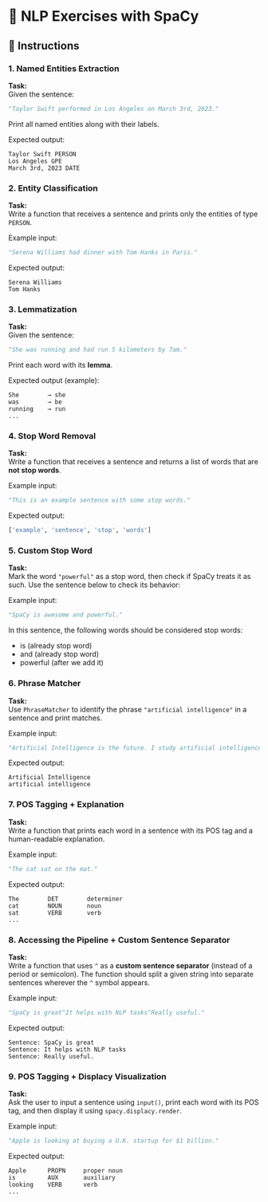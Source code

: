 # 💪 NLP Exercises with SpaCy

## 📌 Instructions

### 1. Named Entities Extraction
**Task:**  
Given the sentence:
```python
"Taylor Swift performed in Los Angeles on March 3rd, 2023."
```
Print all named entities along with their labels.

Expected output:
```text
Taylor Swift PERSON
Los Angeles GPE
March 3rd, 2023 DATE
```

### 2. Entity Classification
**Task:**  
Write a function that receives a sentence and prints only the entities of type `PERSON`.

Example input:
```python
"Serena Williams had dinner with Tom Hanks in Paris."
```

Expected output:
```text
Serena Williams
Tom Hanks
```

### 3. Lemmatization
**Task:**  
Given the sentence:
```python
"She was running and had run 5 kilometers by 7am."
```
Print each word with its **lemma**.

Expected output (example):
```text
She        → she
was        → be
running    → run
...
```

### 4. Stop Word Removal
**Task:**  
Write a function that receives a sentence and returns a list of words that are **not stop words**.

Example input:
```python
"This is an example sentence with some stop words."
```
Expected output:
```python
['example', 'sentence', 'stop', 'words']
```

### 5. Custom Stop Word
**Task:**  
Mark the word `"powerful"` as a stop word, then check if SpaCy treats it as such. Use the sentence below to check its behavior:

Example input:
```python
"SpaCy is awesome and powerful."
```

In this sentence, the following words should be considered stop words:
- is (already stop word)
- and (already stop word)
- powerful (after we add it)

### 6. Phrase Matcher
**Task:**  
Use `PhraseMatcher` to identify the phrase `"artificial intelligence"` in a sentence and print matches.

Example input:
```python
"Artificial Intelligence is the future. I study artificial intelligence."
```
Expected output:
```text
Artificial Intelligence
artificial intelligence
```

### 7. POS Tagging + Explanation
**Task:**  
Write a function that prints each word in a sentence with its POS tag and a human-readable explanation.

Example input:
```python
"The cat sat on the mat."
```
Expected output:
```text
The        DET        determiner
cat        NOUN       noun
sat        VERB       verb
...
```

### 8. Accessing the Pipeline + Custom Sentence Separator

**Task:**  
Write a function that uses `^` as a **custom sentence separator** (instead of a period or semicolon). The function should split a given string into separate sentences wherever the `^` symbol appears.

Example input:
```python
"SpaCy is great^It helps with NLP tasks^Really useful."
```

Expected output:
```text
Sentence: SpaCy is great
Sentence: It helps with NLP tasks
Sentence: Really useful.
```

### 9. POS Tagging + Displacy Visualization
**Task:**  
Ask the user to input a sentence using `input()`, print each word with its POS tag, and then display it using `spacy.displacy.render`.

Example input:
```python
"Apple is looking at buying a U.K. startup for $1 billion."
```

Expected output:
```text
Apple      PROPN     proper noun
is         AUX       auxiliary
looking    VERB      verb
...
```
